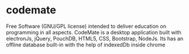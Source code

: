 # codemate
Free Software (GNU/GPL license) intended to deliver education on programming in all aspects. CodeMate is a desktop application built with electronJs, jQuery, PouchDB, HTML5, CSS, Bootstrap, NodeJs. Its has an offline database built-in with the help of indexedDb inside chrome

